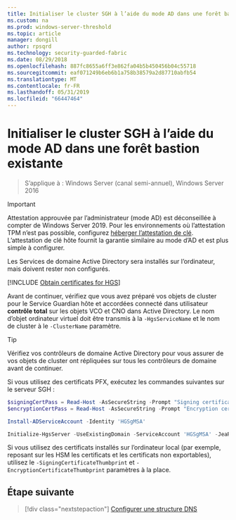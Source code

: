 ```yaml
---
title: Initialiser le cluster SGH à l’aide du mode AD dans une forêt bastion
ms.custom: na
ms.prod: windows-server-threshold
ms.topic: article
manager: dongill
author: rpsqrd
ms.technology: security-guarded-fabric
ms.date: 08/29/2018
ms.openlocfilehash: 887fc8655a6ff3e862fa04b5b450456b04c55718
ms.sourcegitcommit: eaf071249b6eb6b1a758b38579a2d87710abfb54
ms.translationtype: MT
ms.contentlocale: fr-FR
ms.lasthandoff: 05/31/2019
ms.locfileid: "66447464"
---
```

# <a name="initialize-the-hgs-cluster-using-ad-mode-in-an-existing-bastion-forest"></a>Initialiser le cluster SGH à l’aide du mode AD dans une forêt bastion existante

>S’applique à : Windows Server (canal semi-annuel), Windows Server 2016


>[!IMPORTANT]
>Attestation approuvée par l’administrateur (mode AD) est déconseillée à compter de Windows Server 2019. Pour les environnements où l’attestation TPM n’est pas possible, configurez [héberger l’attestation de clé](guarded-fabric-initialize-hgs-key-mode-bastion.md). L’attestation de clé hôte fournit la garantie similaire au mode d’AD et est plus simple à configurer. 

Les Services de domaine Active Directory sera installés sur l’ordinateur, mais doivent rester non configurés.

[!INCLUDE [Obtain certificates for HGS](../../../includes/guarded-fabric-initialize-hgs-default-step-two.md)] 

Avant de continuer, vérifiez que vous avez préparé vos objets de cluster pour le Service Guardian hôte et accordées connecté dans utilisateur **contrôle total** sur les objets VCO et CNO dans Active Directory.
Le nom d’objet ordinateur virtuel doit être transmis à la `-HgsServiceName` et le nom de cluster à le `-ClusterName` paramètre.

> [!TIP]
> Vérifiez vos contrôleurs de domaine Active Directory pour vous assurer de vos objets de cluster ont répliquées sur tous les contrôleurs de domaine avant de continuer.

Si vous utilisez des certificats PFX, exécutez les commandes suivantes sur le serveur SGH :

```powershell
$signingCertPass = Read-Host -AsSecureString -Prompt "Signing certificate password"
$encryptionCertPass = Read-Host -AsSecureString -Prompt "Encryption certificate password"

Install-ADServiceAccount -Identity 'HGSgMSA'

Initialize-HgsServer -UseExistingDomain -ServiceAccount 'HGSgMSA' -JeaReviewersGroup 'HgsJeaReviewers' -JeaAdministratorsGroup 'HgsJeaAdmins' -HgsServiceName 'HgsService' -ClusterName 'HgsCluster' -SigningCertificatePath '.\signCert.pfx' -SigningCertificatePassword $signPass -EncryptionCertificatePath '.\encCert.pfx' -EncryptionCertificatePassword $encryptionCertPass -TrustActiveDirectory
```

Si vous utilisez des certificats installés sur l’ordinateur local (par exemple, reposant sur les HSM les certificats et les certificats non exportables), utilisez le `-SigningCertificateThumbprint` et `-EncryptionCertificateThumbprint` paramètres à la place.

## <a name="next-step"></a>Étape suivante

> [!div class="nextstepaction"]
> [Configurer une structure DNS](guarded-fabric-configuring-fabric-dns-ad.md)

